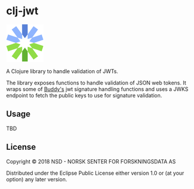 # clj-jwt

![clj-jwt logo](./clj-jwt.png)

A Clojure library to handle validation of JWTs.

The library exposes functions to handle validation of JSON web tokens. It wraps
some of [Buddy's](https://funcool.github.io/buddy-sign/latest/) jwt signature
handling functions and uses a JWKS endpoint to fetch the public keys to use for
signature validation.

## Usage

TBD

## License

Copyright © 2018 NSD - NORSK SENTER FOR FORSKNINGSDATA AS

Distributed under the Eclipse Public License either version 1.0 or (at
your option) any later version.
